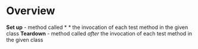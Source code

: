 # Overview
**Set up** - method called * * the invocation of each test method in the given class
**Teardown** - method called *after* the invocation of each test method in the given class